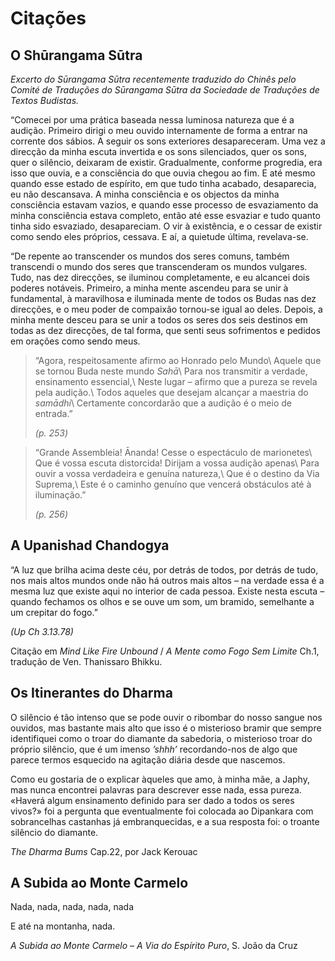 Citações
========

O Shūrangama Sūtra
------------------

*Excerto do Sūrangama Sūtra recentemente traduzido do Chinês pelo
Comité de Traduções do Sūrangama Sūtra da Sociedade de Traduções de
Textos Budistas.*

“Comecei por uma prática baseada nessa luminosa natureza que é a
audição. Primeiro dirigi o meu ouvido internamente de forma a entrar na
corrente dos sábios. A seguir os sons exteriores desapareceram. Uma vez
a direcção da minha escuta invertida e os sons silenciados, quer os
sons, quer o silêncio, deixaram de existir. Gradualmente, conforme
progredia, era isso que ouvia, e a consciência do que ouvia chegou ao
fim. E até mesmo quando esse estado de espírito, em que tudo tinha
acabado, desaparecia, eu não descansava. A minha consciência e os
objectos da minha consciência estavam vazios, e quando esse processo de
esvaziamento da minha consciência estava completo, então até esse
esvaziar e tudo quanto tinha sido esvaziado, desapareciam. O vir à
existência, e o cessar de existir como sendo eles próprios, cessava. E
aí, a quietude última, revelava-se.

“De repente ao transcender os mundos dos seres comuns, também transcendi
o mundo dos seres que transcenderam os mundos vulgares. Tudo, nas dez
direcções, se iluminou completamente, e eu alcancei dois poderes
notáveis. Primeiro, a minha mente ascendeu para se unir à fundamental, à
maravilhosa e iluminada mente de todos os Budas nas dez direcções, e o
meu poder de compaixão tornou-se igual ao deles. Depois, a minha mente
desceu para se unir a todos os seres dos seis destinos em todas as dez
direcções, de tal forma, que senti seus sofrimentos e pedidos em orações
como sendo meus.

> “Agora, respeitosamente afirmo ao Honrado pelo Mundo\\
> Aquele que se tornou Buda neste mundo *Sahā*\\
> Para nos transmitir a verdade, ensinamento essencial,\\
> Neste lugar – afirmo que a pureza se revela pela audição.\\
> Todos aqueles que desejam alcançar a maestria do *samādhi*\\
> Certamente concordarão que a audição é o meio de entrada.”
>
> *(p. 253)*

> “Grande Assembleia! Ānanda! Cesse o espectáculo de marionetes\\
> Que é vossa escuta distorcida! Dirijam a vossa audição apenas\\
> Para ouvir a vossa verdadeira e genuína natureza,\\
> Que é o destino da Via Suprema,\\
> Este é o caminho genuíno que vencerá obstáculos até à iluminação.”
>
> *(p. 256)*

A Upanishad Chandogya
---------------------

“A luz que brilha acima deste céu, por detrás de todos, por detrás de
tudo, nos mais altos mundos onde não há outros mais altos – na verdade
essa é a mesma luz que existe aqui no interior de cada pessoa. Existe
nesta escuta – quando fechamos os olhos e se ouve um som, um bramido,
semelhante a um crepitar do fogo.”

*(Up Ch 3.13.78)*

Citação em *Mind Like Fire Unbound* / *A Mente como Fogo Sem Limite* Ch.1,
tradução de Ven. Thanissaro Bhikku.

Os Itinerantes do Dharma
------------------------

O silêncio é tão intenso que se pode ouvir o ribombar do nosso sangue
nos ouvidos, mas bastante mais alto que isso é o misterioso bramir que
sempre identifiquei como o troar do diamante da sabedoria, o misterioso
troar do próprio silêncio, que é um imenso *’shhh’* recordando-nos de
algo que parece termos esquecido na agitação diária desde que nascemos.

Como eu gostaria de o explicar àqueles que amo, à minha mãe, a Japhy,
mas nunca encontrei palavras para descrever esse nada, essa pureza.
«Haverá algum ensinamento definido para ser dado a todos os seres
vivos?» foi a pergunta que eventualmente foi colocada ao Dipankara com
sobrancelhas castanhas já embranquecidas, e a sua resposta foi: o
troante silêncio do diamante.

*The Dharma Bums* Cap.22, por Jack Kerouac

A Subida ao Monte Carmelo
-------------------------

Nada, nada, nada, nada, nada

E até na montanha, nada.

*A Subida ao Monte Carmelo – A Via do Espírito Puro*, S. João da Cruz
